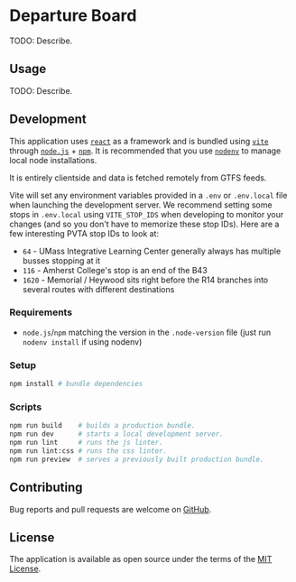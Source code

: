# Departure Board

TODO: Describe.

## Usage

TODO: Describe.

## Development

This application uses [`react`][react] as a framework and is bundled using [`vite`][vite]
through [`node.js`][nodejs] + [`npm`][npm]. It is recommended that you use
[`nodenv`][nodenv] to manage local node installations.

It is entirely clientside and data is fetched remotely from GTFS feeds.

Vite will set any environment variables provided in a `.env` or `.env.local` file when launching the development server.
We recommend setting some stops in `.env.local` using `VITE_STOP_IDS` when developing
to monitor your changes (and so you don't have to memorize these stop IDs).
Here are a few interesting PVTA stop IDs to look at:

- `64` - UMass Integrative Learning Center generally always has multiple busses stopping at it
- `116` - Amherst College's stop is an end of the B43
- `1620` - Memorial / Heywood sits right before the R14 branches into several routes with different destinations

### Requirements

- `node.js`/`npm` matching the version in the `.node-version` file (just run `nodenv install` if using nodenv)

### Setup

```sh
npm install # bundle dependencies
```

### Scripts

```sh
npm run build    # builds a production bundle.
npm run dev      # starts a local development server.
npm run lint     # runs the js linter.
npm run lint:css # runs the css linter.
npm run preview  # serves a previously built production bundle.
```

## Contributing

Bug reports and pull requests are welcome on [GitHub][github].

## License

The application is available as open source under the terms of the [MIT License](license).

[github]: https://github.com/umts/departure-board
[license]: https://opensource.org/licenses/MIT
[nodejs]: https://nodejs.org
[nodenv]: https://github.com/nodenv/nodenv
[npm]: https://www.npmjs.com
[react]: https://react.dev
[vite]: https://vitejs.dev

